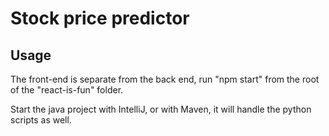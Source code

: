 # Stock price predictor

## Usage

The front-end is separate from the back end, run "npm start" from the root of the "react-is-fun" folder.

Start the java project with IntelliJ, or with Maven, it will handle the python scripts as well.

